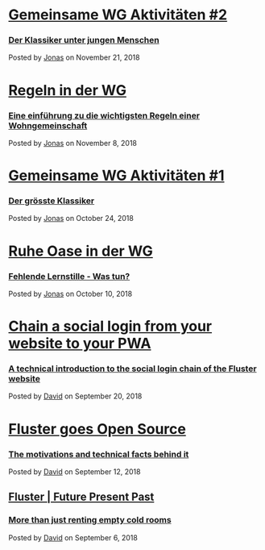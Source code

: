 # [Gemeinsame WG Aktivitäten #2](/blog/post/wg-arschloch-handkartenspiel)
### [Der Klassiker unter jungen Menschen](/blog/post/wg-arschloch-handkartenspiel)
Posted by [Jonas](mailto:info@fluster.io) on November 21, 2018

# [Regeln in der WG](/blog/post/wg-regeln)
### [Eine einführung zu die wichtigsten Regeln einer Wohngemeinschaft](/blog/post/wg-regeln)
Posted by [Jonas](mailto:info@fluster.io) on November 8, 2018

# [Gemeinsame WG Aktivitäten #1](/blog/post/wg-uno)
### [Der grösste Klassiker](/blog/post/wg-uno)
Posted by [Jonas](mailto:info@fluster.io) on October 24, 2018

# [Ruhe Oase in der WG](/blog/post/wg-ruhezeit)
### [Fehlende Lernstille - Was tun?](/blog/post/wg-ruhezeit)
Posted by [Jonas](mailto:info@fluster.io) on October 10, 2018

# [Chain a social login from your website to your PWA](/blog/post/fluster-tech-chain-social-login-pwa)
### [A technical introduction to the social login chain of the Fluster website](/blog/post/fluster-tech-chain-social-login-pwa)
Posted by [David](mailto:david@fluster.io) on September 20, 2018

# [Fluster goes Open Source](/blog/post/fluster-goes-open-source)
### [The motivations and technical facts behind it](/blog/post/fluster-goes-open-source)
Posted by [David](mailto:david@fluster.io) on September 12, 2018

## [Fluster | Future Present Past](/blog/post/fluster-future-present-past)
### [More than just renting empty cold rooms](/blog/post/fluster-future-present-past)
Posted by [David](mailto:david@fluster.io) on September 6, 2018
